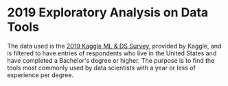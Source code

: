 # 2019 Exploratory Analysis on Data Tools
 The data used is the [2019 Kaggle ML &amp; DS Survey](https://www.kaggle.com/c/kaggle-survey-2019), provided by Kaggle, and is filtered to have entries of respondents who live in the United States and have completed a Bachelor's degree or higher. The purpose is to find the tools most commonly used by data scientists  with a year or less of experience per degree.
